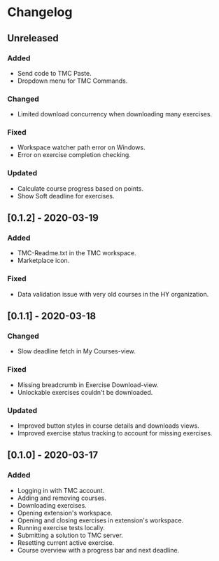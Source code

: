 # Changelog

## Unreleased

### Added
- Send code to TMC Paste.
- Dropdown menu for TMC Commands.

### Changed
- Limited download concurrency when downloading many exercises.

### Fixed
- Workspace watcher path error on Windows.
- Error on exercise completion checking.

### Updated
- Calculate course progress based on points.
- Show Soft deadline for exercises.

## [0.1.2] - 2020-03-19

### Added
- TMC-Readme.txt in the TMC workspace.
- Marketplace icon.

### Fixed
- Data validation issue with very old courses in the HY organization.

## [0.1.1] - 2020-03-18

### Changed
- Slow deadline fetch in My Courses-view.

### Fixed
- Missing breadcrumb in Exercise Download-view.
- Unlockable exercises couldn't be downloaded.

### Updated
- Improved button styles in course details and downloads views.
- Improved exercise status tracking to account for missing exercises.

## [0.1.0] - 2020-03-17

### Added
- Logging in with TMC account.
- Adding and removing courses.
- Downloading exercises.
- Opening extension's workspace.
- Opening and closing exercises in extension's workspace.
- Running exercise tests locally.
- Submitting a solution to TMC server.
- Resetting current active exercise.
- Course overview with a progress bar and next deadline.
